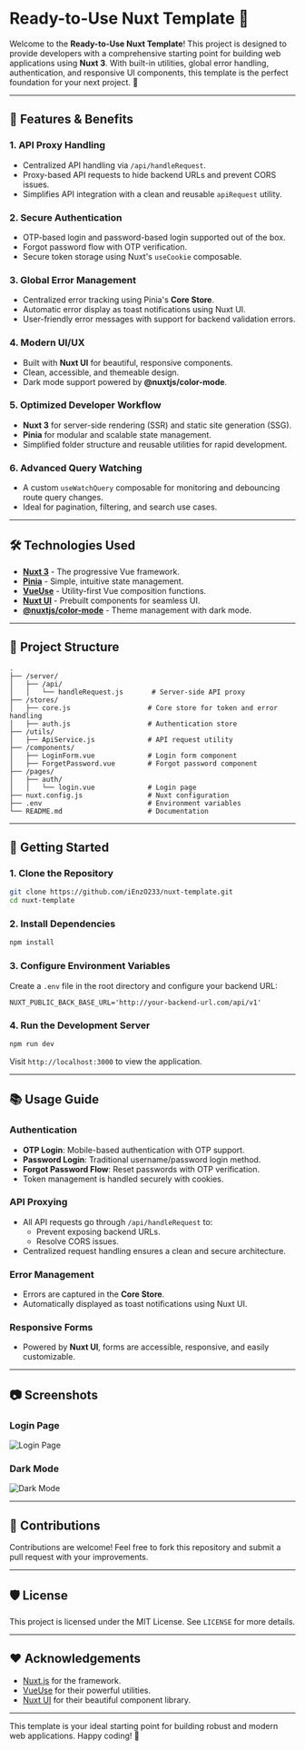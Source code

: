 
# Ready-to-Use Nuxt Template 🚀

Welcome to the **Ready-to-Use Nuxt Template**! This project is designed to provide developers with a comprehensive starting point for building web applications using **Nuxt 3**. With built-in utilities, global error handling, authentication, and responsive UI components, this template is the perfect foundation for your next project. 🌟

---

## 🌟 Features & Benefits

### 1. **API Proxy Handling**
- Centralized API handling via `/api/handleRequest`.
- Proxy-based API requests to hide backend URLs and prevent CORS issues.
- Simplifies API integration with a clean and reusable `apiRequest` utility.

### 2. **Secure Authentication**
- OTP-based login and password-based login supported out of the box.
- Forgot password flow with OTP verification.
- Secure token storage using Nuxt's `useCookie` composable.

### 3. **Global Error Management**
- Centralized error tracking using Pinia's **Core Store**.
- Automatic error display as toast notifications using Nuxt UI.
- User-friendly error messages with support for backend validation errors.

### 4. **Modern UI/UX**
- Built with **Nuxt UI** for beautiful, responsive components.
- Clean, accessible, and themeable design.
- Dark mode support powered by **@nuxtjs/color-mode**.

### 5. **Optimized Developer Workflow**
- **Nuxt 3** for server-side rendering (SSR) and static site generation (SSG).
- **Pinia** for modular and scalable state management.
- Simplified folder structure and reusable utilities for rapid development.

### 6. **Advanced Query Watching**
- A custom `useWatchQuery` composable for monitoring and debouncing route query changes.
- Ideal for pagination, filtering, and search use cases.

---

## 🛠️ Technologies Used

- [**Nuxt 3**](https://nuxt.com) - The progressive Vue framework.
- [**Pinia**](https://pinia.vuejs.org/) - Simple, intuitive state management.
- [**VueUse**](https://vueuse.org/) - Utility-first Vue composition functions.
- [**Nuxt UI**](https://ui3.nuxt.dev/) - Prebuilt components for seamless UI.
- [**@nuxtjs/color-mode**](https://color-mode.nuxtjs.org/) - Theme management with dark mode.

---

## 📁 Project Structure

```
.
├── /server/
│   ├── /api/
│   │   └── handleRequest.js       # Server-side API proxy
├── /stores/
│   ├── core.js                   # Core store for token and error handling
│   ├── auth.js                   # Authentication store
├── /utils/
│   ├── ApiService.js             # API request utility
├── /components/
│   ├── LoginForm.vue             # Login form component
│   ├── ForgetPassword.vue        # Forgot password component
├── /pages/
│   ├── auth/
│   │   └── login.vue             # Login page
├── nuxt.config.js                # Nuxt configuration
├── .env                          # Environment variables
└── README.md                     # Documentation
```

---

## 🚀 Getting Started

### 1. Clone the Repository
```bash
git clone https://github.com/iEnzO233/nuxt-template.git
cd nuxt-template
```

### 2. Install Dependencies
```bash
npm install
```

### 3. Configure Environment Variables
Create a `.env` file in the root directory and configure your backend URL:

```env
NUXT_PUBLIC_BACK_BASE_URL='http://your-backend-url.com/api/v1'
```

### 4. Run the Development Server
```bash
npm run dev
```
Visit `http://localhost:3000` to view the application.

---

## 📚 Usage Guide

### **Authentication**
- **OTP Login**: Mobile-based authentication with OTP support.
- **Password Login**: Traditional username/password login method.
- **Forgot Password Flow**: Reset passwords with OTP verification.
- Token management is handled securely with cookies.

### **API Proxying**
- All API requests go through `/api/handleRequest` to:
  - Prevent exposing backend URLs.
  - Resolve CORS issues.
- Centralized request handling ensures a clean and secure architecture.

### **Error Management**
- Errors are captured in the **Core Store**.
- Automatically displayed as toast notifications using Nuxt UI.

### **Responsive Forms**
- Powered by **Nuxt UI**, forms are accessible, responsive, and easily customizable.

---

## 📷 Screenshots

### Login Page
![Login Page](https://via.placeholder.com/800x400?text=Login+Page)

### Dark Mode
![Dark Mode](https://via.placeholder.com/800x400?text=Dark+Mode)

---

## 🤝 Contributions

Contributions are welcome! Feel free to fork this repository and submit a pull request with your improvements.

---

## 🛡️ License

This project is licensed under the MIT License. See `LICENSE` for more details.

---

## ❤️ Acknowledgements

- [Nuxt.js](https://nuxt.com) for the framework.
- [VueUse](https://vueuse.org/) for their powerful utilities.
- [Nuxt UI](https://ui3.nuxt.dev/) for their beautiful component library.

---

This template is your ideal starting point for building robust and modern web applications. Happy coding! 🎉
